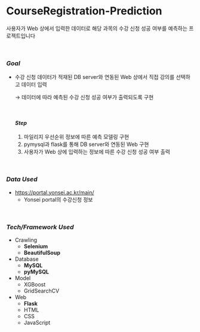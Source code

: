 # CourseRegistration-Prediction

사용자가 Web 상에서 입력한 데이터로 해당 과목의 수강 신청 성공 여부를 예측하는 프로젝트입니다

<br>

### *Goal*

- 수강 신청 데이터가 적재된 DB server와 연동된 Web 상에서 직접 강의를 선택하고 데이터 입력

  → 데이터에 따라 예측된 수강 신청 성공 여부가 출력되도록 구현

  <br>
  
  #### *Step*
  
  	1. 마일리지 우선순위 정보에 따른 예측 모델링 구현
   	2. pymysql과 flask를 통해 DB server와 연동된 Web 구현
   	3. 사용자가 Web 상에 입력하는 정보에 따른 수강 신청 성공 여부 출력

<br>

### *Data Used*

- https://portal.yonsei.ac.kr/main/
  - Yonsei portal의 수강신청 정보

<br>

### *Tech/Framework Used*

- Crawling
  - **Selenium**
  - **BeautifulSoup**
- Database
  - **MySQL**
  - **pyMySQL**
- Model
  - XGBoost
  - GridSearchCV
- Web
  - **Flask**
  - HTML
  - CSS
  - JavaScript
